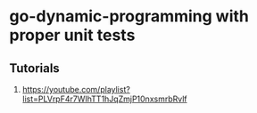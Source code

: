 # go-dynamic-programming with proper unit tests

## Tutorials

1. <https://youtube.com/playlist?list=PLVrpF4r7WIhTT1hJqZmjP10nxsmrbRvlf>
